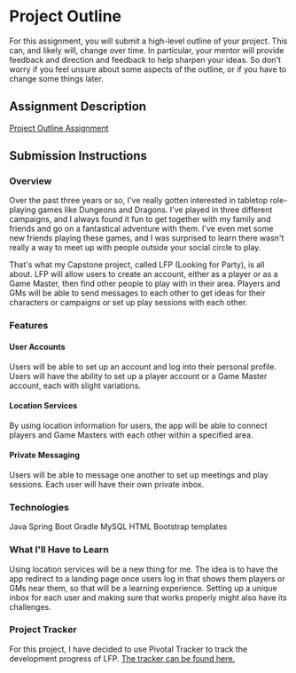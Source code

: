# Project Outline
For this assignment, you will submit a high-level outline of your project. This can, and likely will, change over time. In particular, your mentor will provide feedback and direction and feedback to help sharpen your ideas. So don't worry if you feel unsure about some aspects of the outline, or if you have to change some things later.

## Assignment Description
[Project Outline Assignment](https://education.launchcode.org/liftoff/assignments/project-outline/)

## Submission Instructions

### Overview
Over the past three years or so, I've really gotten interested in tabletop role-playing games like Dungeons and Dragons. I've played in three different campaigns, and I always found it fun to get together with my family and friends and go on a fantastical adventure with them. I've even met some new friends playing these games, and I was surprised to learn there wasn't really a way to meet up with people outside your social circle to play.

That's what my Capstone project, called LFP (Looking for Party), is all about. LFP will allow users to create an account, either as a player or as a Game Master, then find other people to play with in their area. Players and GMs will be able to send messages to each other to get ideas for their characters or campaigns or set up play sessions with each other.
### Features
#### User Accounts
Users will be able to set up an account and log into their personal profile. Users will have the ability to set up a player account or a Game Master account, each with slight variations.
#### Location Services
By using location information for users, the app will be able to connect players and Game Masters with each other within a specified area.
#### Private Messaging
Users will be able to message one another to set up meetings and play sessions. Each user will have their own private inbox.
### Technologies
Java
Spring Boot
Gradle
MySQL
HTML
Bootstrap templates

### What I'll Have to Learn
Using location services will be a new thing for me. The idea is to have the app redirect to a landing page once users log in that shows them players or GMs near them, so that will be a learning experience. Setting up a unique inbox for each user and making sure that works properly might also have its challenges.

### Project Tracker
For this project, I have decided to use Pivotal Tracker to track the development progress of LFP. [The tracker can be found here.](https://www.pivotaltracker.com/n/projects/2185442)